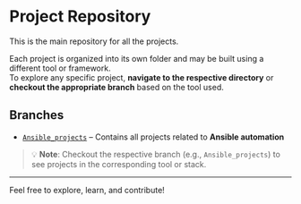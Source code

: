 # Project Repository

This is the main repository for all the projects.

Each project is organized into its own folder and may be built using a different tool or framework.  
To explore any specific project, **navigate to the respective directory** or **checkout the appropriate branch** based on the tool used.
  

## Branches

- [`Ansible_projects`](https://github.com/ameer-sk1401/projects/tree/Ansible_projects?tab=readme-ov-file) – Contains all projects related to **Ansible automation**

> 💡 **Note**: Checkout the respective branch (e.g., `Ansible_projects`) to see projects in the corresponding tool or stack.

---

Feel free to explore, learn, and contribute!
